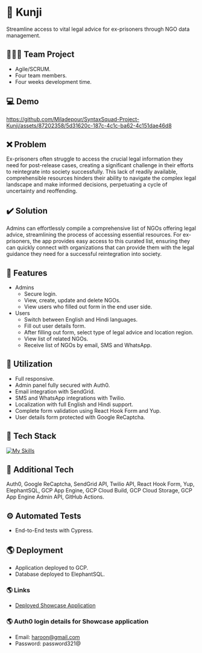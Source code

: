 # 🔑 Kunji
Streamline access to vital legal advice for ex-prisoners through NGO data management.

## 🧑‍🤝‍🧑 Team Project
- Agile/SCRUM.
- Four team members.
- Four weeks development time.

## :computer: Demo
https://github.com/Miladepour/SyntaxSquad-Project-Kunji/assets/87202358/5d31620c-187c-4c1c-ba62-4c151dae46d8

## :x: Problem
Ex-prisoners often struggle to access the crucial legal information they need for post-release cases, creating a significant challenge in their efforts to reintegrate into society successfully. This lack of readily available, comprehensible resources hinders their ability to navigate the complex legal landscape and make informed decisions, perpetuating a cycle of uncertainty and reoffending.

## :heavy_check_mark: Solution
Admins can effortlessly compile a comprehensive list of NGOs offering legal advice, streamlining the process of accessing essential resources. For ex-prisoners, the app provides easy access to this curated list, ensuring they can quickly connect with organizations that can provide them with the legal guidance they need for a successful reintegration into society.

## :page_facing_up: Features
- Admins
    - Secure login.
    - View, create, update and delete NGOs.
    - View users who filled out form in the end user side.
- Users
    - Switch between English and Hindi languages.
    - Fill out user details form.
    - After filling out form, select type of legal advice and location region.
    - View list of related NGOs.
    - Receive list of NGOs by email, SMS and WhatsApp.

## :bookmark_tabs: Utilization
- Full responsive.
- Admin panel fully secured with Auth0.
- Email integration with SendGrid.
- SMS and WhatsApp integrations with Twilio.
- Localization with full English and Hindi support.
- Complete form validation using React Hook Form and Yup.
- User details form protected with Google ReCaptcha.

## :hammer: Tech Stack
[![My Skills](https://skillicons.dev/icons?i=html,css,bootstrap,js,react,nodejs,postgres,gcp)](https://skillicons.dev)

## :wrench: Additional Tech
Auth0, Google ReCaptcha, SendGrid API, Twilio API, React Hook Form, Yup, ElephantSQL, GCP App Engine, GCP Cloud Build, GCP Cloud Storage, GCP App Engine Admin API, GitHub Actions.

## :gear: Automated Tests
- End-to-End tests with Cypress.

## :earth_americas: Deployment
- Application deployed to GCP.
- Database deployed to ElephantSQL.

### :earth_americas: Links
- [Deployed Showcase Application](https://kunji-398816.nw.r.appspot.com)

### :earth_americas: Auth0 login details for Showcase application
- Email: haroon@gmail.com
- Password: password321@
